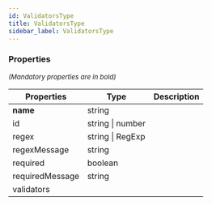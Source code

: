 ```yaml
---
id: ValidatorsType
title: ValidatorsType
sidebar_label: ValidatorsType
---
```




### Properties

<font size="2"><i>(Mandatory properties are in bold)</i></font>

| Properties | Type | Description |
| --------- | ---- | ----------- |
| **name** | string |  |
| id | string \| number |  |
| regex | string \| RegExp |  |
| regexMessage | string |  |
| required | boolean |  |
| requiredMessage | string |  |
| validators |  |  |
